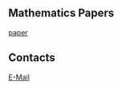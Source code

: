 ## Mathematics Papers
[paper](https://github.com/Gavin-A-Forrester)

## Contacts
[E-Mail](gavinanthonyforrester@gmail.com)
